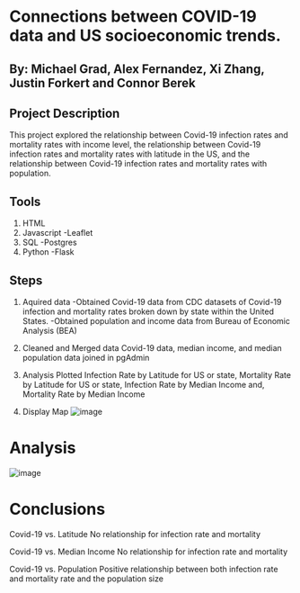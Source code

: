 
# Connections between COVID-19 data and US socioeconomic trends.
## By: Michael Grad, Alex Fernandez, Xi Zhang, Justin Forkert and Connor Berek

## Project Description
This project explored the relationship between Covid-19 infection rates and mortality rates with income level, the
relationship between Covid-19 infection rates and mortality rates with latitude in the US, and the
relationship between Covid-19 infection rates and mortality rates with population.

## Tools 
1. HTML
2. Javascript
   -Leaflet
3. SQL
   -Postgres
5. Python
   -Flask
   
## Steps 
1. Aquired data
   -Obtained Covid-19 data from CDC datasets of Covid-19 infection and mortality rates broken down by state within the United States.
   -Obtained population and income data from Bureau of Economic Analysis (BEA)

2. Cleaned and Merged data
   Covid-19 data, median income, and median population data joined in pgAdmin
   
3. Analysis
   Plotted Infection Rate by Latitude for US or state, Mortality Rate by Latitude for US or state, Infection Rate by Median Income and,
   Mortality Rate by Median Income

4. Display
Map
![image](https://user-images.githubusercontent.com/60550835/117054520-2cdcf380-ace8-11eb-9e6f-7bb3a9625560.png)

# Analysis
![image](https://user-images.githubusercontent.com/60550835/117140803-cef9eb80-ad7b-11eb-9c73-6e897266569a.png)

# Conclusions
Covid-19 vs. Latitude
No relationship for infection rate and mortality

Covid-19 vs. Median Income
No relationship for infection rate and mortality

Covid-19 vs. Population
Positive relationship between both infection rate and mortality rate and the population size
